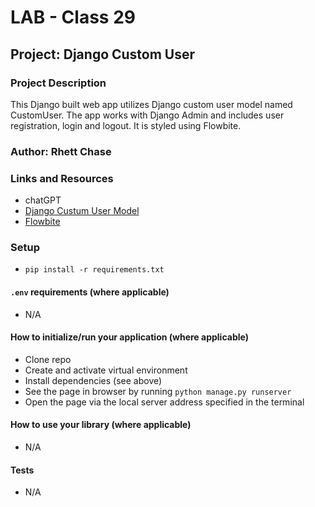 # LAB - Class 29

## Project: Django Custom User

### Project Description

This Django built web app utilizes Django custom user model named CustomUser. The app works with Django Admin and includes user registration, login and logout. It is styled using Flowbite.

### Author: Rhett Chase

### Links and Resources

<!-- - [back-end server url](https://capital-finder-rhett-chase.vercel.app/api) -->
<!-- - [front-end application](http://xyz.com/) (when applicable) -->
- chatGPT
- [Django Custum User Model](https://learndjango.com/tutorials/django-custom-user-model)
- [Flowbite](https://flowbite.com/docs/components/forms/#more-examples)

### Setup

- `pip install -r requirements.txt`

#### `.env` requirements (where applicable)

<!-- i.e.
- `PORT` - Port Number
- `DATABASE_URL` - URL to the running Postgres instance/db -->
- N/A

#### How to initialize/run your application (where applicable)

- Clone repo
- Create and activate virtual environment
- Install dependencies (see above)
- See the page in browser by running `python manage.py runserver`
- Open the page via the local server address specified in the terminal

#### How to use your library (where applicable)

- N/A

#### Tests

- N/A
